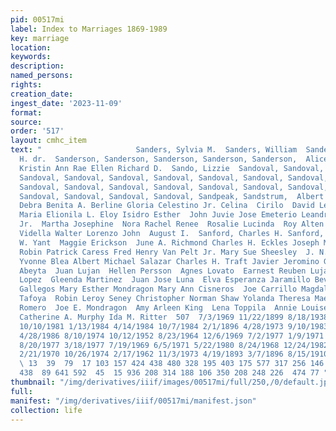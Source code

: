 ```yaml
---
pid: 00517mi
label: Index to Marriages 1869-1989
key: marriage
location: 
keywords: 
description: 
named_persons: 
rights: 
creation_date: 
ingest_date: '2023-11-09'
format: 
source: 
order: '517'
layout: cmhc_item
text: "                     Sanders, Sylvia M.  Sanders, William  Sanders, William
  H. dr.  Sanderson, Sanderson, Sanderson, Sanderson, Sanderson,  Alice  Karen Ann
  Kristin Ann Rae Ellen Richard D.  Sando, Lizzie  Sandoval, Sandoval, Sandoval, Sandoval,
  Sandoval, Sandoval, Sandoval, Sandoval, Sandoval, Sandoval, Sandoval, Sandoval,
  Sandoval, Sandoval, Sandoval, Sandoval, Sandoval, Sandoval, Sandoval, Sandoval,
  Sandoval, Sandoval, Sandoval, Sandoval, Sandpeak, Sandstrum,  Albert Jake Arlene
  Debra Benita A. Berline Gloria Celestino Jr. Celina  Cirilo  David Leroy Delovina
  Maria Elionila L. Eloy Isidro Esther  John Juvie Jose Emeterio Leandro M.  Lee E.
  Jr.  Martha Josephine  Nora Rachel Renee  Rosalie Lucinda  Roy Alten Veronica L.
  Vidella Walter Lorenzo John  August I.  Sanford, Charles H. Sanford, Edgar G.  Richard
  W. Yant  Maggie Erickson  June A. Richmond Charles H. Eckles Joseph Michael Nolen
  Robin Patrick Caress Fred Henry Van Pelt Jr. Mary Sue Sheesley  J. N. Todd  Eleanor
  Yvonne Blea Albert Michael Salazar Charles H. Traft Javier Jeromino Garcia Judy
  Abeyta  Juan Lujan  Hellen Persson  Agnes Lovato  Earnest Reuben Lujan Alden J.
  Lopez  Gleenda Martinez  Juan Jose Luna  Elva Esperanza Jaramillo Beverly Susan
  Gallegos Mary Esther Mondragon Mary Ann Cisneros  Joe Carrillo Magdaleno Harold
  Tafoya  Robin Leroy Seney Christopher Norman Shaw Yolanda Theresa Maez Delfin J.
  Romero  Joe E. Mondragon  Amy Arleen King  Lena Toppila  Annie Louise Martenson
  Catherine A. Murphy Ida M. Ritter  507  7/3/1969 11/22/1899 8/18/1938 8/27/1890
  10/10/1981 1/13/1984 4/14/1984 10/7/1984 2/1/1896 4/28/1973 9/10/1983 2/18/1965
  4/28/1986 8/10/1974 10/12/1952 8/23/1964 12/6/1969 7/2/1977 1/9/1971 8/30/1975 4/30/1981
  8/20/1977 3/18/1977 7/19/1969 6/5/1971 5/22/1980 8/24/1968 12/24/1982 1/15/1982
  2/21/1970 10/26/1974 2/17/1962 11/3/1973 4/19/1893 3/7/1896 8/15/1910 10/11/1881
  \ 13  39  79  17 103 157 424 438 480 328 195 403 175 577 317 256 146  90 628 219
  438  89 641 592  45  15 936 208 314 188 106 350 208 248 226  474 77 "
thumbnail: "/img/derivatives/iiif/images/00517mi/full/250,/0/default.jpg"
full: 
manifest: "/img/derivatives/iiif/00517mi/manifest.json"
collection: life
---
```


